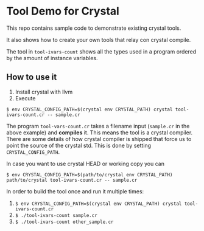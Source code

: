 # Tool Demo for Crystal

This repo contains sample code to demonstrate existing crystal tools.

It also shows how to create your own tools that relay con crystal compile.

The tool in `tool-ivars-count` shows all the types used in a program ordered by the amount of instance variables.

## How to use it

1. Install crystal with llvm
2. Execute

```
$ env CRYSTAL_CONFIG_PATH=$(crystal env CRYSTAL_PATH) crystal tool-ivars-count.cr -- sample.cr
```

The program `tool-vars-count.cr` takes a filename input (`sample.cr` in the above example) and **compiles** it. This means the tool is a crystal compiler. There are some details of how crystal compiler is shipped that force us to point the source of the crystal std. This is done by setting `CRYSTAL_CONFIG_PATH`.

In case you want to use crystal HEAD or working copy you can

```
$ env CRYSTAL_CONFIG_PATH=$(path/to/crystal env CRYSTAL_PATH) path/to/crystal tool-ivars-count.cr -- sample.cr
```

In order to build the tool once and run it multiple times:

1. `$ env CRYSTAL_CONFIG_PATH=$(crystal env CRYSTAL_PATH) crystal tool-ivars-count.cr`
2. `$ ./tool-ivars-count sample.cr`
3. `$ ./tool-ivars-count other_sample.cr`
